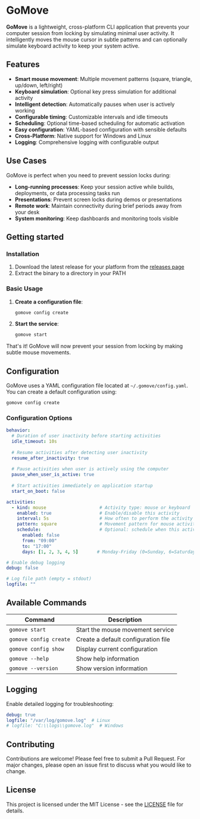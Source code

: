 # GoMove

**GoMove** is a lightweight, cross-platform CLI application that prevents your computer session from locking by simulating minimal user activity. It intelligently moves the mouse cursor in subtle patterns and can optionally simulate keyboard activity to keep your system active.

## Features

- **Smart mouse movement**: Multiple movement patterns (square, triangle, up/down, left/right)
- **Keyboard simulation**: Optional key press simulation for additional activity
- **Intelligent detection**: Automatically pauses when user is actively working
- **Configurable timing**: Customizable intervals and idle timeouts
- **Scheduling**: Optional time-based scheduling for automatic activation
- **Easy configuration**: YAML-based configuration with sensible defaults
- **Cross-Platform**: Native support for Windows and Linux
- **Logging**: Comprehensive logging with configurable output

## Use Cases

GoMove is perfect when you need to prevent session locks during:

- **Long-running processes**: Keep your session active while builds, deployments, or data processing tasks run
- **Presentations**: Prevent screen locks during demos or presentations
- **Remote work**: Maintain connectivity during brief periods away from your desk
- **System monitoring**: Keep dashboards and monitoring tools visible

## Getting started

### Installation

1. Download the latest release for your platform from the [releases page](https://github.com/yourusername/gomove/releases)
2. Extract the binary to a directory in your PATH

### Basic Usage

1. **Create a configuration file**:

   ```bash
   gomove config create
   ```

2. **Start the service**:

   ```bash
   gomove start
   ```

That's it! GoMove will now prevent your session from locking by making subtle mouse movements.

## Configuration

GoMove uses a YAML configuration file located at `~/.gomove/config.yaml`. You can create a default configuration using:

```bash
gomove config create
```

### Configuration Options

```yaml
behavior:
  # Duration of user inactivity before starting activities
  idle_timeout: 10s
  
  # Resume activities after detecting user inactivity
  resume_after_inactivity: true
  
  # Pause activities when user is actively using the computer
  pause_when_user_is_active: true
  
  # Start activities immediately on application startup
  start_on_boot: false

activities:
  - kind: mouse                    # Activity type: mouse or keyboard
    enabled: true                  # Enable/disable this activity
    interval: 5s                   # How often to perform the activity
    pattern: square                # Movement pattern for mouse activity
    schedule:                      # Optional: schedule when this activity runs
      enabled: false
      from: "09:00"
      to: "17:00"
      days: [1, 2, 3, 4, 5]       # Monday-Friday (0=Sunday, 6=Saturday)

# Enable debug logging
debug: false

# Log file path (empty = stdout)
logfile: ""
```

## Available Commands

| Command | Description |
|---------|-------------|
| `gomove start` | Start the mouse movement service |
| `gomove config create` | Create a default configuration file |
| `gomove config show` | Display current configuration |
| `gomove --help` | Show help information |
| `gomove --version` | Show version information |

## Logging

Enable detailed logging for troubleshooting:

```yaml
debug: true
logfile: "/var/log/gomove.log"  # Linux
# logfile: "C:\\logs\\gomove.log"  # Windows
```

## Contributing

Contributions are welcome! Please feel free to submit a Pull Request. For major changes, please open an issue first to discuss what you would like to change.

## License

This project is licensed under the MIT License - see the [LICENSE](LICENSE) file for details.
